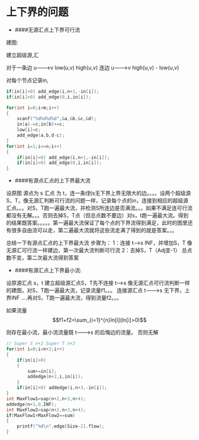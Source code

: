 # 上下界的问题

* ####无源汇点上下界可行流

建图:

建立超级源,汇

对于一条边 u--->v  low(u,v) high(u,v) 连边 u--->v high(u,v) - low(u,v)  

对每个节点记录in,

```c++
if(in[i]<0) add_edge(i,n+1,-in[i]); 
if(in[i]>0) add_edge(0,i,in[i]);
```

```c++
for(int i=0;i<m;i++)  
{  
    scanf("%d%d%d%d",&a,&b,&c,&d);  
    in[a]-=c;in[b]+=c;  
    low[i]=c;  
    add_edge(a,b,d-c);  
}  
for(int i=1;i<=n;i++)  
{  
    if(in[i]<0) add_edge(i,n+1,-in[i]);  
    if(in[i]>0) add_edge(0,i,in[i]);  
}  
```

* ####有源点汇点的上下界最大流


设原图 源点为 s 汇点 为 t，连一条t到s无下界上界无限大的边。。。。设两个超级源S，T，像无源汇判断可行流的问题一样，记录每个点的in，连接到相应的超级源汇点。。。对S，T跑一遍最大流，并检测S所连边是否满流。。。如果不满足连可行流都没有无解。。。否则去掉S，T点（但总点数不要边）对s，t跑一遍最大流。得到的结果既答案。。。。。第一遍最大流保证了每个点的下界流得到满足，此时的图里还有很多自由流可以走，第二遍最大流就将这些流走满了得到的就是答案。。。

总结一下有源点汇点的上下界最大流 步骤为：
1：连接 t-->s INF，并增加S，T 像无源汇可行流一样建边，第一次最大流判断可行流
2：去掉S，T（Adj变-1） 总点数不变，第二次最大流得到答案


* ####有源汇点上下界最小流:


设原源汇点 s，t 建立超级源汇点S，T先不连接 t-->s 像无源汇点可行流判断一样的建图，对S，T跑一遍最大流，记录流量f1。。。 连接源汇点 t--->s 无下界，上界INF ....再对S，T跑一遍最大流，得到流量f2。。。

如果流量$$f1+f2=\sum_{i=1}^{n}In[i](In[i]>0)$$

则存在最小流，最小流流量既 t--->s 的后悔边的流量。
否则无解


```c++
// Super S n+2 Super T n+3  
for(int i=0;i<n+2;i++)  
{  
    if(in[i]>0)  
    {  
        sum+=in[i];  
        addedge(n+2,i,in[i]);  
    }  
    if(in[i]<0) addedge(i,n+3,-in[i]);  
}  
int MaxFlow1=sap(n+2,n+3,n+4);  
addedge(n+1,0,INF);  
int MaxFlow2=sap(n+2,n+3,n+4);  
if(MaxFlow1+MaxFlow2==sum)  
{  
    printf("%d\n",edge[Size-2].flow);  
}  
```
